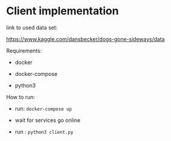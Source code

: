 # Client implementation

link to used data set:

<https://www.kaggle.com/dansbecker/dogs-gone-sideways/data>

Requirements:

+ docker

+ docker-compose

+ python3

How to run:

+ run: `docker-compose up`

+ wait for services go online

+ run : `python3 client.py`
